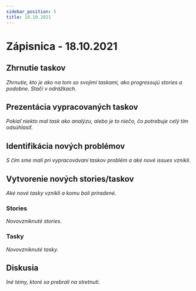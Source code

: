 ```yaml
---
sidebar_position: 5
title: 18.10.2021
---
```



# Zápisnica - 18.10.2021

## Zhrnutie taskov

*Zhrnutie, kto je ako na tom so svojimi taskami, ako progressujú stories a podobne. Stačí v odrážkach.*

## Prezentácia vypracovaných taskov

*Pokiaľ niekto mal task ako analýzu, alebo je to niečo, čo potrebuje celý tím odsúhlasiť.*

## Identifikácia nových problémov

*S čím sme mali pri vypracovávaní taskov problém a aké nové issues vznikli.*

## Vytvorenie nových stories/taskov

*Aké nové tasky vznikli a komu boli priradené.*

### Stories

*Novovzniknuté stories.*

### Tasky

*Novovzniknuté tasky.*

## Diskusia

*Iné témy, ktoré sa prebrali na stretnutí.*



